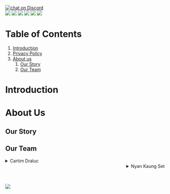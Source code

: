 <a href="https://discord.gg/NGypAKTfga"><img src="https://img.shields.io/discord/989395034220658718?logo=discord&style=for-the-badge" alt="chat on Discord"></a><br><img src="https://img.shields.io/github/commit-activity/y/CartimDraluc/Cartimpedia?style=plastic"> <img src="https://img.shields.io/github/commit-activity/m/CartimDraluc/Cartimpedia?style=plastic"> <img src="https://img.shields.io/github/languages/count/CartimDraluc/Cartimpedia?style=plastic"> <img src="https://img.shields.io/github/issues-closed/CartimDraluc/Cartimpedia?style=plastic"> <img src="https://img.shields.io/github/issues/CartimDraluc/Cartimpedia?style=plastic"> <a href="https://hits.seeyoufarm.com"><img src="https://hits.seeyoufarm.com/api/count/incr/badge.svg?url=https%3A%2F%2Fgithub.com%2FCartimDraluc%2FCartimpedia%2F&count_bg=%2379C83D&title_bg=%23555555&icon=&icon_color=%23E7E7E7&title=hits&edge_flat=true"/></a>


# Table of Contents

1. [Introduction](#Intro)
2. <a href="https://github.com/CartimDraluc/Cartimpedia/blob/main/POLICY.md">Privacy Policy</a>
3. [About us](#AboutUs)
    1. [Our Story](#OurStory)
    2. [Our Team](#OurTeam)

# Introduction <a id="Intro"></a>

# About Us <a id="AboutUS"></a>
## Our Story <a id="OurStory"></a>
## Our Team <a id="OurTeam"></a>
<details align=left>
    <summary>Cartim Draluc</summary>
    <p align=left>
        <img src="https://avatars.githubusercontent.com/u/106230817?v=4">
        Hi! I'm Cartim Draluc, a programmer from The United States. I'm currently learning HTML, CSS and JavaScript from Internet. I am working hard to study in the Harvard University!
    </p>
</details>
<details align=right>
    <summary>Nyan Kaung Set</summary>
    <p align=right>
        <img src="https://avatars.githubusercontent.com/u/96227457?s=318&u=2889744fcd08d935786b979fb3f4ff0c2dbbf398&v=4">
        I'm Nyan Kaung Set. I'm from Myanmar (formerly known as Bruma). I'm also learning HTML, CSS and JavaScript as well as Bootstrap.
    </p>
</details>


<br><br>
<img src="https://contrib.rocks/image?repo=CartimDraluc/Cartimpedia"/>

<!--v 0.17.1-->
